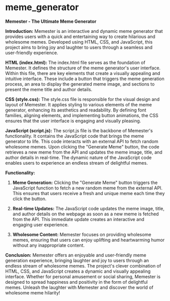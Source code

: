 # meme_generator
**Memester - The Ultimate Meme Generator**

**Introduction:**
Memester is an interactive and dynamic meme generator that provides users with a quick and entertaining way to create hilarious and wholesome memes. Developed using HTML, CSS, and JavaScript, this project aims to bring joy and laughter to users through a seamless and user-friendly experience.

**HTML (index.html):**
The index.html file serves as the foundation of Memester. It defines the structure of the meme generator's user interface. Within this file, there are key elements that create a visually appealing and intuitive interface. These include a button that triggers the meme generation process, an area to display the generated meme image, and sections to present the meme title and author details.

**CSS (style.css):**
The style.css file is responsible for the visual design and layout of Memester. It applies styling to various elements of the meme generator, enhancing its aesthetics and readability. By defining font families, aligning elements, and implementing button animations, the CSS ensures that the user interface is engaging and visually pleasing.

**JavaScript (script.js):**
The script.js file is the backbone of Memester's functionality. It contains the JavaScript code that brings the meme generator to life. This code interacts with an external API to fetch random wholesome memes. Upon clicking the "Generate Meme" button, the code retrieves a new meme from the API and updates the meme image, title, and author details in real-time. The dynamic nature of the JavaScript code enables users to experience an endless stream of delightful memes.

**Functionality:**
1. **Meme Generation:** Clicking the "Generate Meme" button triggers the JavaScript function to fetch a new random meme from the external API. This ensures that users receive a fresh and unique meme each time they click the button.

2. **Real-time Updates:** The JavaScript code updates the meme image, title, and author details on the webpage as soon as a new meme is fetched from the API. This immediate update creates an interactive and engaging user experience.

3. **Wholesome Content:** Memester focuses on providing wholesome memes, ensuring that users can enjoy uplifting and heartwarming humor without any inappropriate content.

**Conclusion:**
Memester offers an enjoyable and user-friendly meme generation experience, bringing laughter and joy to users through an endless stream of wholesome memes. The project's clever combination of HTML, CSS, and JavaScript creates a dynamic and visually appealing interface. Whether for personal amusement or social sharing, Memester is designed to spread happiness and positivity in the form of delightful memes. Unleash the laughter with Memester and discover the world of wholesome meme hilarity!
